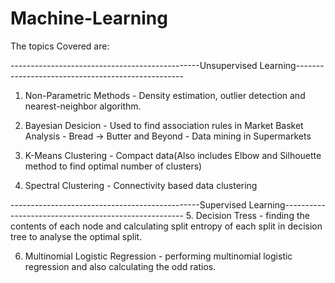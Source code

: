 # Machine-Learning

The topics Covered are:

-----------------------------------------------Unsupervised Learning--------------------------------------------------
1. Non-Parametric Methods - Density estimation, outlier detection and nearest-neighbor algorithm.

2. Bayesian Desicion - Used to find association rules in Market Basket Analysis - Bread -> Butter and Beyond - Data mining in Supermarkets

3. K-Means Clustering - Compact data(Also includes Elbow and Silhouette method to find optimal number of clusters)

4. Spectral Clustering - Connectivity based data clustering 

-----------------------------------------------Supervised Learning-----------------------------------------------------
 5. Decision Tress - finding the contents of each node and calculating split entropy of each split in decision tree to analyse the optimal split.
 
6. Multinomial Logistic Regression - performing multinomial logistic regression and also calculating the odd ratios.
